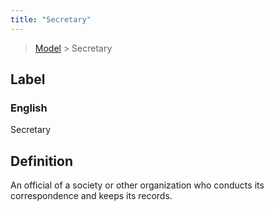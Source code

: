 ```yaml
---
title: "Secretary"
---
```


> [Model](../../) > Secretary

## Label

### English
Secretary


## Definition
An official of a society or other organization who conducts its correspondence and keeps its records. 


    
